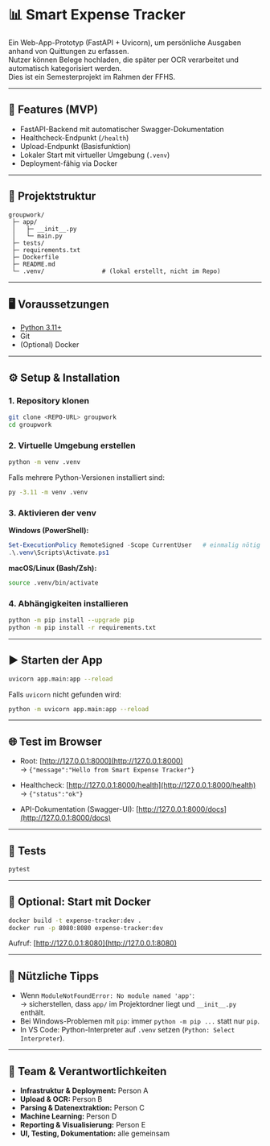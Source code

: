 # 📊 Smart Expense Tracker

Ein Web-App-Prototyp (FastAPI + Uvicorn), um persönliche Ausgaben anhand von Quittungen zu erfassen.  
Nutzer können Belege hochladen, die später per OCR verarbeitet und automatisch kategorisiert werden.  
Dies ist ein Semesterprojekt im Rahmen der FFHS.

---

## 🚀 Features (MVP)
- FastAPI-Backend mit automatischer Swagger-Dokumentation
- Healthcheck-Endpunkt (`/health`)
- Upload-Endpunkt (Basisfunktion)
- Lokaler Start mit virtueller Umgebung (`.venv`)
- Deployment-fähig via Docker

---

## 📂 Projektstruktur

```
groupwork/
 ├─ app/
 │   ├─ __init__.py
 │   └─ main.py
 ├─ tests/
 ├─ requirements.txt
 ├─ Dockerfile
 ├─ README.md
 └─ .venv/                # (lokal erstellt, nicht im Repo)
```

---

## 🖥️ Voraussetzungen
- [Python 3.11+](https://www.python.org/downloads/)
- Git
- (Optional) Docker

---

## ⚙️ Setup & Installation

### 1. Repository klonen
```bash
git clone <REPO-URL> groupwork
cd groupwork
```

### 2. Virtuelle Umgebung erstellen
```bash
python -m venv .venv
```

Falls mehrere Python-Versionen installiert sind:
```bash
py -3.11 -m venv .venv
```

### 3. Aktivieren der venv

**Windows (PowerShell):**
```powershell
Set-ExecutionPolicy RemoteSigned -Scope CurrentUser   # einmalig nötig
.\.venv\Scripts\Activate.ps1
```

**macOS/Linux (Bash/Zsh):**
```bash
source .venv/bin/activate
```

### 4. Abhängigkeiten installieren
```bash
python -m pip install --upgrade pip
python -m pip install -r requirements.txt
```

---

## ▶️ Starten der App

```bash
uvicorn app.main:app --reload
```

Falls `uvicorn` nicht gefunden wird:
```bash
python -m uvicorn app.main:app --reload
```

---

## 🌐 Test im Browser

- Root: [http://127.0.0.1:8000](http://127.0.0.1:8000)  
  → `{"message":"Hello from Smart Expense Tracker"}`  

- Healthcheck: [http://127.0.0.1:8000/health](http://127.0.0.1:8000/health)  
  → `{"status":"ok"}`  

- API-Dokumentation (Swagger-UI): [http://127.0.0.1:8000/docs](http://127.0.0.1:8000/docs)  

---

## 🧪 Tests

```bash
pytest
```

---

## 🐳 Optional: Start mit Docker

```bash
docker build -t expense-tracker:dev .
docker run -p 8080:8080 expense-tracker:dev
```

Aufruf: [http://127.0.0.1:8080](http://127.0.0.1:8080)

---

## 📌 Nützliche Tipps
- Wenn `ModuleNotFoundError: No module named 'app'`:  
  → sicherstellen, dass `app/` im Projektordner liegt und `__init__.py` enthält.  
- Bei Windows-Problemen mit `pip`: immer `python -m pip ...` statt nur `pip`.  
- In VS Code: Python-Interpreter auf `.venv` setzen (`Python: Select Interpreter`).  

---

## 👥 Team & Verantwortlichkeiten
- **Infrastruktur & Deployment:** Person A  
- **Upload & OCR:** Person B  
- **Parsing & Datenextraktion:** Person C  
- **Machine Learning:** Person D  
- **Reporting & Visualisierung:** Person E  
- **UI, Testing, Dokumentation:** alle gemeinsam
